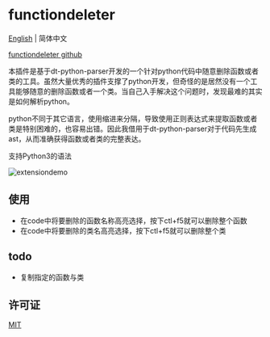 # functiondeleter

[English](./README.md) | 简体中文

[functiondeleter github](https://github.com/tianbinraindrop/functiondeleter)

本插件是基于dt-python-parser开发的一个针对python代码中随意删除函数或者类的工具。虽然大量优秀的插件支撑了python开发，但奇怪的是居然没有一个工具能够随意的删除函数或者一个类。当自己入手解决这个问题时，发现最难的其实是如何解析python。

python不同于其它语言，使用缩进来分隔，导致使用正则表达式来提取函数或者类是特别困难的，也容易出错。因此我借用于dt-python-parser对于代码先生成ast，从而准确获得函数或者类的完整表达。

支持Python3的语法

![extensiondemo](extension.gif)

## 使用

* 在code中将要删除的函数名称高亮选择，按下ctl+f5就可以删除整个函数
* 在code中将要删除的类名高亮选择，按下ctl+f5就可以删除整个类

## todo

* 复制指定的函数与类

## 许可证

[MIT](./LICENSE)
